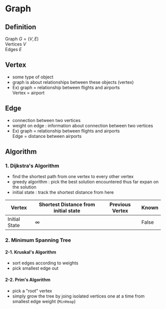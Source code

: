 # Graph
## Definition
Graph $G=(V,E)$<br>
Vertices $V$<br>Edges $E$
## Vertex
- some type of object
- graph is about relationships between these objects (vertex)
- Ex) graph = relationship between flights and airports<br>
    Vertex = airport
## Edge
- connection between two vertices
- weight on edge : information about connection between two vertices
- Ex) graph = relationship between flights and airports<br>
    Edge = distance between airports
## Algorithm
### 1. Dijkstra's Algorithm
- find the shortest path from one vertex to every other vertex
- greedy algorithm : pick the best solution encountered thus far expan on the solution
- initial state : track the shortest distance from here<br>

| Vertex | Shortest Distance from initial state | Previous Vertex | Known
| ------------- | ------------- | ------------- | ------------- |
| Initial State | $∞$ | | False |
### 2. Minimum Spanning Tree
#### 2-1. Kruskal's Algorithm
- sort edges according to weights
- pick smallest edge out
#### 2-2. Prim's Algorithm
- pick a "root" vertex
- simply grow the tree by joing isolated vertices one at a time from smallest edge weight (`MinHeap`)

